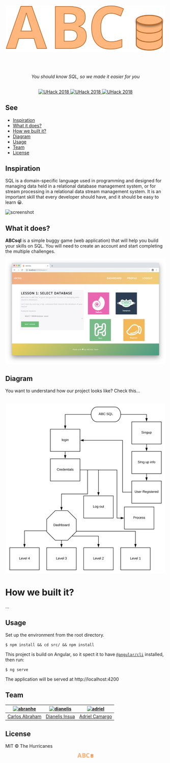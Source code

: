 <div align="center" id="top">
	<br>
	<br>
	<img width="500" src="src/src/assets/logo.svg">
	<br>
	<br>
	<br>
	<br>

<p align="center">
  <i>You should know SQL, so we made it easier for you</i>
</p>
<br>

<a href="https://UHack.miami/">
	<img src="https://cdn.abranhe.com/projects/UHack/2018/badge.svg" alt="UHack 2018">
</a>
<a href="https://github.com/thehurricanes/abcsql">
	<img src="https://img.shields.io/github/contributors/thehurricanes/abcsql.svg" alt="UHack 2018">
</a>
<a href="https://github.com/thehurricanes/abcsql">
	<img src="https://img.shields.io/github/languages/top/thehurricanes/abcsql.svg" alt="UHack 2018">
</a>

</div>

## See

- [Inspiration](#inspiration)
- [What it does?](#what-it-does)
- [How we built it?](#how-we-built-it)
- [Diagram](#diagram)
- [Usage](#usage)
- [Team](#team)
- [License](#license)

## Inspiration

SQL is a domain-specific language used in programming and designed for managing data held in a relational database management system, or for stream processing in a relational data stream management system. It is an important skill that every developer should have, and it should be easy to learn 😀.

![screenshot](images/screenshot.png)

## What it does?

**ABCsql** is a simple buggy game (web application) that will help you build your skills on SQL. You will need to create an account and start completing the multiple challenges.

![screenshot](images/lesson.png)


## Diagram

You want to understand how our project looks like? Check this...

<p align="center">
	<br>
	<img width="500" src="images/diagram.svg">
	<br>
</p>

# How we built it?

...

## Usage

Set up the environment from the root directory.

```
$ npm install && cd src/ && npm install
```

This project is build on Angular, so it spect it to have [`@angular/cli`](https://npmjs.org/@angular/cli) installed, then run:

```
$ ng serve
```

The application will be served at http://localhost:4200

## Team

|[![abranhe][abranhe-img]][abranhe]| [![dianelis][dianelis-img]][dianelis]| [![adriel][adriel-img]][adriel]|
| :-: | :-: | :-: |
| [Carlos Abraham][abranhe] | [Dianelis Insua][dianelis] | [Adriel Camargo][adriel] |

<!----------------------------------------------------------------------
Five columns table template

| [![abranhe][avatar-abranhe] <br> <sub>Carlos Abraham</sub>]() | | | | |
| :-: | :-: | :-: | :-: |
---------------------------------------------------------------------->

## License

MIT © The Hurricanes

<div align="center">
	<a href="https://github.com/thehurricanes/abcsql">
		<img src="src/src/assets/logo.svg" width="50px">
	</a>
  <br>
</div>

<!-- Maintainers -->
[abranhe-img]: https://avatars2.githubusercontent.com/u/21347264?s=70
[dianelis-img]: https://avatars2.githubusercontent.com/u/25069386?s=70
[adriel-img]: https://avatars2.githubusercontent.com/u/36480978?s=70
[abranhe]: https://github.com/abranhe
[dianelis]: https://github.com/dianelis
[adriel]: https://github.com/adriel1221

